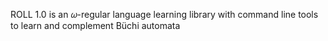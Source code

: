 ROLL 1.0 is an 𝜔-regular language learning library with command line tools to learn and complement Büchi automata